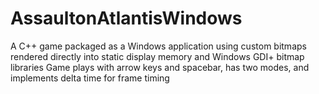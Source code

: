 # AssaultonAtlantisWindows

A C++ game packaged as a Windows application using custom bitmaps rendered directly into static display memory and Windows GDI+ bitmap libraries
Game plays with arrow keys and spacebar, has two modes, and implements delta time for frame timing
